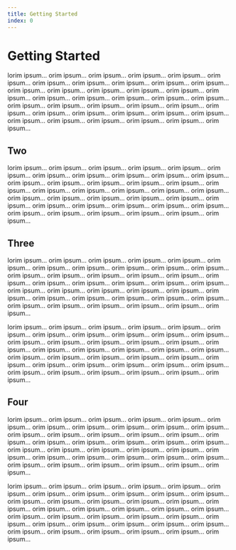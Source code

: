 ```yaml
---
title: Getting Started
index: 0
---
```


# Getting Started

lorim ipsum... orim ipsum... orim ipsum... orim ipsum... orim ipsum... orim ipsum... orim ipsum... orim ipsum... orim ipsum... orim ipsum... orim ipsum... orim ipsum... orim ipsum... orim ipsum... orim ipsum... orim ipsum... orim ipsum... orim ipsum... orim ipsum... orim ipsum... orim ipsum... orim ipsum... orim ipsum... orim ipsum... orim ipsum... orim ipsum... orim ipsum... orim ipsum... orim ipsum... orim ipsum... orim ipsum... orim ipsum... orim ipsum... orim ipsum... orim ipsum... orim ipsum... orim ipsum... orim ipsum... orim ipsum...

## Two

lorim ipsum... orim ipsum... orim ipsum... orim ipsum... orim ipsum... orim ipsum... orim ipsum... orim ipsum... orim ipsum... orim ipsum... orim ipsum... orim ipsum... orim ipsum... orim ipsum... orim ipsum... orim ipsum... orim ipsum... orim ipsum... orim ipsum... orim ipsum... orim ipsum... orim ipsum... orim ipsum... orim ipsum... orim ipsum... orim ipsum... orim ipsum... orim ipsum... orim ipsum... orim ipsum... orim ipsum... orim ipsum... orim ipsum... orim ipsum... orim ipsum... orim ipsum... orim ipsum... orim ipsum... orim ipsum...

## Three

lorim ipsum... orim ipsum... orim ipsum... orim ipsum... orim ipsum... orim ipsum... orim ipsum... orim ipsum... orim ipsum... orim ipsum... orim ipsum... orim ipsum... orim ipsum... orim ipsum... orim ipsum... orim ipsum... orim ipsum... orim ipsum... orim ipsum... orim ipsum... orim ipsum... orim ipsum... orim ipsum... orim ipsum... orim ipsum... orim ipsum... orim ipsum... orim ipsum... orim ipsum... orim ipsum... orim ipsum... orim ipsum... orim ipsum... orim ipsum... orim ipsum... orim ipsum... orim ipsum... orim ipsum... orim ipsum...

lorim ipsum... orim ipsum... orim ipsum... orim ipsum... orim ipsum... orim ipsum... orim ipsum... orim ipsum... orim ipsum... orim ipsum... orim ipsum... orim ipsum... orim ipsum... orim ipsum... orim ipsum... orim ipsum... orim ipsum... orim ipsum... orim ipsum... orim ipsum... orim ipsum... orim ipsum... orim ipsum... orim ipsum... orim ipsum... orim ipsum... orim ipsum... orim ipsum... orim ipsum... orim ipsum... orim ipsum... orim ipsum... orim ipsum... orim ipsum... orim ipsum... orim ipsum... orim ipsum... orim ipsum... orim ipsum...

## Four

lorim ipsum... orim ipsum... orim ipsum... orim ipsum... orim ipsum... orim ipsum... orim ipsum... orim ipsum... orim ipsum... orim ipsum... orim ipsum... orim ipsum... orim ipsum... orim ipsum... orim ipsum... orim ipsum... orim ipsum... orim ipsum... orim ipsum... orim ipsum... orim ipsum... orim ipsum... orim ipsum... orim ipsum... orim ipsum... orim ipsum... orim ipsum... orim ipsum... orim ipsum... orim ipsum... orim ipsum... orim ipsum... orim ipsum... orim ipsum... orim ipsum... orim ipsum... orim ipsum... orim ipsum... orim ipsum...

lorim ipsum... orim ipsum... orim ipsum... orim ipsum... orim ipsum... orim ipsum... orim ipsum... orim ipsum... orim ipsum... orim ipsum... orim ipsum... orim ipsum... orim ipsum... orim ipsum... orim ipsum... orim ipsum... orim ipsum... orim ipsum... orim ipsum... orim ipsum... orim ipsum... orim ipsum... orim ipsum... orim ipsum... orim ipsum... orim ipsum... orim ipsum... orim ipsum... orim ipsum... orim ipsum... orim ipsum... orim ipsum... orim ipsum... orim ipsum... orim ipsum... orim ipsum... orim ipsum... orim ipsum... orim ipsum...
